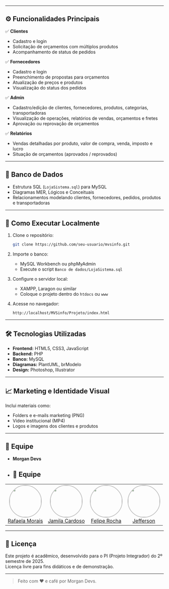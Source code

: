 
---

## ⚙️ Funcionalidades Principais

✅ **Clientes**
- Cadastro e login
- Solicitação de orçamentos com múltiplos produtos
- Acompanhamento de status de pedidos

✅ **Fornecedores**
- Cadastro e login
- Preenchimento de propostas para orçamentos
- Atualização de preços e produtos
- Visualização do status dos pedidos

✅ **Admin**
- Cadastro/edição de clientes, fornecedores, produtos, categorias, transportadoras
- Visualização de operações, relatórios de vendas, orçamentos e fretes
- Aprovação ou reprovação de orçamentos

✅ **Relatórios**
- Vendas detalhadas por produto, valor de compra, venda, imposto e lucro
- Situação de orçamentos (aprovados / reprovados)

---

## 💾 Banco de Dados

- Estrutura SQL (`LojaSistema.sql`) para MySQL
- Diagramas MER, Lógicos e Conceituais
- Relacionamentos modelando clientes, fornecedores, pedidos, produtos e transportadoras

---

## 🚀 Como Executar Localmente

1. Clone o repositório:
    ```bash
    git clone https://github.com/seu-usuario/mvsinfo.git
    ```

2. Importe o banco:
    - MySQL Workbench ou phpMyAdmin
    - Execute o script `Banco de dados/LojaSistema.sql`

3. Configure o servidor local:
    - XAMPP, Laragon ou similar
    - Coloque o projeto dentro do `htdocs` ou `www`

4. Acesse no navegador:
    ```
    http://localhost/MVSinfo/Projeto/index.html
    ```

---

## 🛠 Tecnologias Utilizadas

- **Frontend:** HTML5, CSS3, JavaScript
- **Backend:** PHP
- **Banco:** MySQL
- **Diagramas:** PlantUML, brModelo
- **Design:** Photoshop, Illustrator

---

## 📈 Marketing e Identidade Visual

Inclui materiais como:
- Folders e e-mails marketing (PNG)
- Vídeo institucional (MP4)
- Logos e imagens dos clientes e produtos


---

## 🙌 Equipe

- **Morgan Devs**
- ## 🙌 Equipe

<table>
  <tr>
    <td align="center">
      <a href="https://github.com/LemesdeMorais">
        <img src="https://avatars.githubusercontent.com/u/179150582?s=400&u=a8849480918fbb4a0f0a5308c1eb2192ebcfe9b7&v=4" width="100" style="border-radius:50%; border:2px solid #c0c0c0;" />
        <br/>Rafaela Morais
      </a>
    </td>
    <td align="center">
      <a href="https://github.com/jmcardoso18">
        <img src="https://avatars.githubusercontent.com/u/12092301?v=4" width="100" style="border-radius:50%; border:2px solid #c0c0c0;" />
        <br/>Jamila Cardoso
      </a>
    </td>
    <td align="center">
      <a href="https://github.com/FlpRocha236">
        <img src="https://avatars.githubusercontent.com/u/109861866?v=4" width="100" style="border-radius:50%; border:2px solid #c0c0c0;" />
        <br/>Felipe Rocha
      </a>
    </td>
    <td align="center">
      <a href="https://github.com/Jefferson434">
        <img src="https://avatars.githubusercontent.com/u/179768830?v=4" width="100" style="border-radius:50%; border:2px solid #c0c0c0;" />
        <br/>Jefferson
      </a>
    </td>
  </tr>
</table>

---

## 📝 Licença

Este projeto é acadêmico, desenvolvido para o PI (Projeto Integrador) do 2º semestre de 2025.  
Licença livre para fins didáticos e de demonstração.

---

> Feito com ❤️ e café por Morgan Devs.

